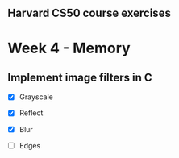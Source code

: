 Harvard CS50 course exercises
---

# Week 4 - Memory  
## Implement image filters in C  
- [x] Grayscale
- [x] Reflect
- [x] Blur
- [ ] Edges


